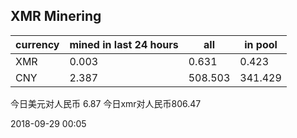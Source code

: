 ## XMR Minering

|currency|mined in last 24 hours|all|in pool|
|---|---|---|---|
|XMR|0.003|0.631|0.423|
|CNY|2.387|508.503|341.429|

今日美元对人民币 6.87	今日xmr对人民币806.47


2018-09-29 00:05